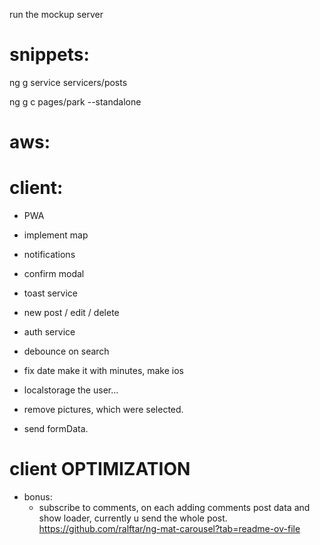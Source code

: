 run the mockup server


# snippets: 
ng g service servicers/posts

ng g c pages/park --standalone

# aws:


# client: 

- PWA
- implement map
- notifications
- confirm modal
- toast service
- new post / edit / delete
- auth service
- debounce on search
- fix date make it with minutes, make ios

- localstorage the user...

- remove pictures, which were selected.
- send formData.

# client OPTIMIZATION 
- bonus:
    - subscribe to comments, on each adding comments post data and show loader, currently u send the whole post.
https://github.com/ralftar/ng-mat-carousel?tab=readme-ov-file

